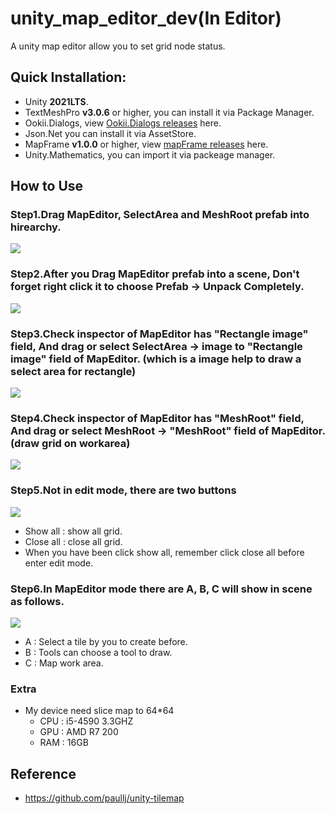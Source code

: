 # unity_map_editor_dev(In Editor)
A unity map editor allow you to set grid node status.

## Quick Installation:
- Unity **2021LTS**.
- TextMeshPro **v3.0.6** or higher, you can install it via Package Manager.
- Ookii.Dialogs, view [Ookii.Dialogs releases](https://github.com/ookii-dialogs/ookii-dialogs-wpf/releases) here.
- Json.Net you can install it via AssetStore.
- MapFrame **v1.0.0** or higher, view [mapFrame releases](https://github.com/jasonben677/MapFrame/releases) here.
- Unity.Mathematics, you can import it via packeage manager.

## How to Use

### Step1.Drag MapEditor, SelectArea and MeshRoot prefab into hirearchy.
![](http://192.168.1.139/lager-framework/unity_map_editor_dev/raw/upm_MapEditor/img/01.png)
### Step2.After you Drag MapEditor prefab into a scene, Don't forget right click it to choose Prefab -> Unpack Completely.
![](http://192.168.1.139/lager-framework/unity_map_editor_dev/raw/upm_MapEditor/img/02.png)
### Step3.Check inspector of MapEditor has "Rectangle image" field, And drag or select SelectArea -> image to "Rectangle image" field of MapEditor. (which is a image help to draw a select area for rectangle)
![](http://192.168.1.139/lager-framework/unity_map_editor_dev/raw/upm_MapEditor/img/03.png)
### Step4.Check inspector of MapEditor has "MeshRoot" field, And drag or select MeshRoot -> "MeshRoot" field of MapEditor. (draw grid on workarea)
![](http://192.168.1.139/lager-framework/unity_map_editor_dev/raw/upm_MapEditor/img/04.png)
### Step5.Not in edit mode, there are two buttons
![](http://192.168.1.139/lager-framework/unity_map_editor_dev/raw/upm_MapEditor/img/05.png)
- Show all : show all grid.
- Close all : close all grid.
- When you have been click show all, remember click close all before enter edit mode.
### Step6.In MapEditor mode there are A, B, C will show in scene as follows.
![](http://192.168.1.139/lager-framework/unity_map_editor_dev/raw/upm_MapEditor/img/07.png)
- A : Select a tile by you to create before.
- B : Tools can choose a tool to draw.
- C : Map work area.
### Extra
- My device need slice map to 64*64 
	- CPU : i5-4590 3.3GHZ
	- GPU : AMD R7 200
	- RAM : 16GB
## Reference
- https://github.com/paullj/unity-tilemap